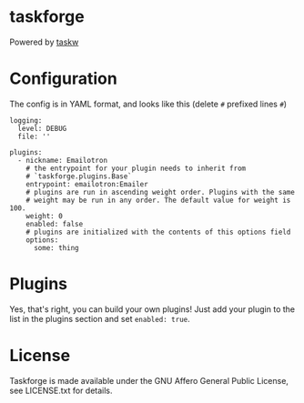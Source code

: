 # taskforge

Powered by [taskw](https://github.com/ralphbean/taskw)

# Configuration

The config is in YAML format, and looks like this (delete `#` prefixed lines
`#`)

```
logging:
  level: DEBUG
  file: ''

plugins:
  - nickname: Emailotron
    # the entrypoint for your plugin needs to inherit from
    # `taskforge.plugins.Base`
    entrypoint: emailotron:Emailer
    # plugins are run in ascending weight order. Plugins with the same
    # weight may be run in any order. The default value for weight is 100.
    weight: 0
    enabled: false
    # plugins are initialized with the contents of this options field
    options:
      some: thing
```

# Plugins

Yes, that's right, you can build your own plugins! Just add your plugin to the
list in the plugins section and set `enabled: true`.

# License

Taskforge is made available under the GNU Affero General Public License, see
LICENSE.txt for details.
